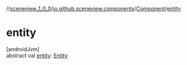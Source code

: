 //[sceneview_1_0_0](../../../index.md)/[io.github.sceneview.components](../index.md)/[Component](index.md)/[entity](entity.md)

# entity

[androidJvm]\
abstract val [entity](entity.md): [Entity](../../io.github.sceneview/index.md#1934583341%2FClasslikes%2F-602047187)
